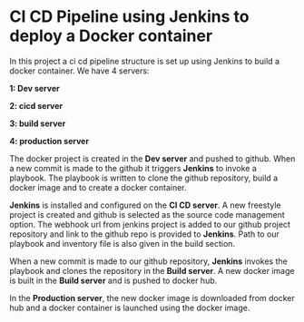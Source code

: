 # CI CD Pipeline using Jenkins to deploy a Docker container

In this project a ci cd pipeline structure is set up using Jenkins to build a docker container. We have 4 servers:

**1: Dev server**

**2: cicd server**

**3: build server**

**4: production server**

The docker project is created in the **Dev server** and pushed to github. When a new commit is made to the github it triggers **Jenkins** to invoke a playbook. The playbook is written to clone the github repository, build a docker image and to create a docker container.

**Jenkins** is installed and configured on the **CI CD server**. A new freestyle project is created and github is selected as the source code management option. The webhook url from jenkins project is added to our github project repository and link to the github repo is provided to **Jenkins**. Path to our playbook and inventory file is also given in the build section.


When a new commit is made to our github repository, **Jenkins** invokes the playbook and clones the repository in the **Build server**. A new docker image is built in the **Build server** and is pushed to docker hub.

In the **Production server**, the new docker image is downloaded from docker hub and a docker container is launched using the docker image.




